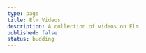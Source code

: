 ```yaml
---
type: page
title: Elm Videos
description: A collection of videos on Elm
published: false
status: budding
---
```


<videos limit="3"></videos>
